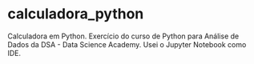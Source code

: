 # calculadora_python
Calculadora em Python. Exercício do curso de Python para Análise de Dados da DSA - Data Science Academy.
Usei o Jupyter Notebook como IDE.       
    

